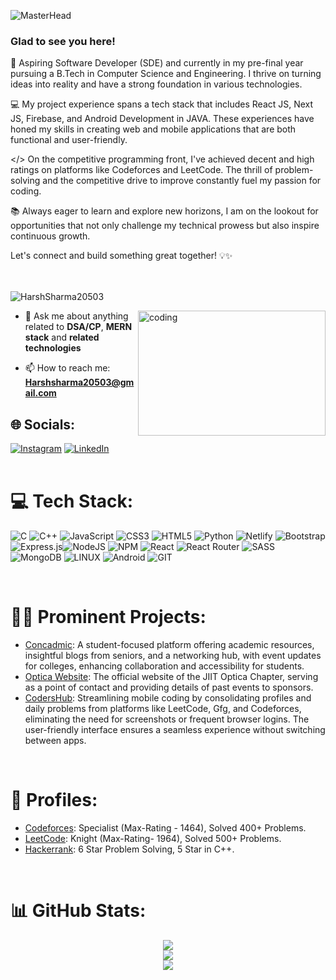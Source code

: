 ![MasterHead](https://github.com/HarshSharma20503/HarshSharma20503/assets/99866531/30c42adc-a147-41c5-9d60-01310f2423fe)


### Glad to see you here!  
🚀 Aspiring Software Developer (SDE) and currently in my pre-final year pursuing a B.Tech in Computer Science and Engineering. I thrive on turning ideas into reality and have a strong foundation in various technologies.

💻 My project experience spans a tech stack that includes React JS, Next JS, Firebase, and Android Development in JAVA. These experiences have honed my skills in creating web and mobile applications that are both functional and user-friendly.

</> On the competitive programming front, I've achieved decent and high ratings on platforms like Codeforces and LeetCode. The thrill of problem-solving and the competitive drive to improve constantly fuel my passion for coding.

📚 Always eager to learn and explore new horizons, I am on the lookout for opportunities that not only challenge my technical prowess but also inspire continuous growth.

Let's connect and build something great together! 💡✨ 
<br/>  
<br/>
<p align="left"> <img src="https://komarev.com/ghpvc/?username=HarshSharma20503&label=Profile%20views&color=0e75b6&style=flat" alt="HarshSharma20503" /> </p>
<img align="right" width="300" height="200" alt="coding" src="https://camo.githubusercontent.com/c1dcb74cc1c1835b1d716f5051499a2814c683c806b15f04b0eba492863703e9/68747470733a2f2f63646e2e6472696262626c652e636f6d2f75736572732f3733303730332f73637265656e73686f74732f363538313234332f6176656e746f2e676966">

- 💬 Ask me about anything related to **DSA/CP**, **MERN stack**  and **related technologies**

- 📫 How to reach me: **Harshsharma20503@gmail.com**



## 🌐 Socials:
[![Instagram](https://img.shields.io/badge/Instagram-%23E4405F.svg?logo=Instagram&logoColor=white)](https://www.instagram.com/x_harsh.sharma_x/) [![LinkedIn](https://img.shields.io/badge/LinkedIn-%230077B5.svg?logo=linkedin&logoColor=white)](https://www.linkedin.com/in/harshsharma20503/) 
<br/> 
<br/>

# 💻 Tech Stack:
![C](https://img.shields.io/badge/c-%2300599C.svg?style=for-the-badge&logo=c&logoColor=white) ![C++](https://img.shields.io/badge/c++-%2300599C.svg?style=for-the-badge&logo=c%2B%2B&logoColor=white) ![JavaScript](https://img.shields.io/badge/javascript-%23323330.svg?style=for-the-badge&logo=javascript&logoColor=%23F7DF1E) ![CSS3](https://img.shields.io/badge/css3-%231572B6.svg?style=for-the-badge&logo=css3&logoColor=white) ![HTML5](https://img.shields.io/badge/html5-%23E34F26.svg?style=for-the-badge&logo=html5&logoColor=white) ![Python](https://img.shields.io/badge/python-3670A0?style=for-the-badge&logo=python&logoColor=ffdd54) ![Netlify](https://img.shields.io/badge/netlify-%23000000.svg?style=for-the-badge&logo=netlify&logoColor=#00C7B7) ![Bootstrap](https://img.shields.io/badge/bootstrap-%23563D7C.svg?style=for-the-badge&logo=bootstrap&logoColor=white) ![Express.js](https://img.shields.io/badge/express.js-%23404d59.svg?style=for-the-badge&logo=express&logoColor=%2361DAFB)![NodeJS](https://img.shields.io/badge/node.js-6DA55F?style=for-the-badge&logo=node.js&logoColor=white) ![NPM](https://img.shields.io/badge/NPM-%23000000.svg?style=for-the-badge&logo=npm&logoColor=white) ![React](https://img.shields.io/badge/react-%2320232a.svg?style=for-the-badge&logo=react&logoColor=%2361DAFB) ![React Router](https://img.shields.io/badge/React_Router-CA4245?style=for-the-badge&logo=react-router&logoColor=white) ![SASS](https://img.shields.io/badge/SASS-hotpink.svg?style=for-the-badge&logo=SASS&logoColor=white) ![MongoDB](https://img.shields.io/badge/MongoDB-%234ea94b.svg?style=for-the-badge&logo=mongodb&logoColor=white) ![LINUX](https://img.shields.io/badge/Linux-FCC624?style=for-the-badge&logo=linux&logoColor=black) ![Android](https://img.shields.io/badge/Android-%23000000?style=for-the-badge&logo=Android&logoColor=white) ![GIT](https://img.shields.io/badge/Git-%23E34F26?style=for-the-badge&logo=Git&logoColor=black)

<br/>

# 👨‍💻 Prominent Projects:

- [Concadmic](https://github.com/HarshSharma20503/Concadmic): A student-focused platform offering academic resources, insightful blogs from seniors, and a networking hub, with event updates for colleges, enhancing collaboration and accessibility for students.
- [Optica Website](https://github.com/jiitopticachapter/optica-website-2023): The official website of the JIIT Optica Chapter, serving as a point of contact and providing details of past events to sponsors.
- [CodersHub](https://github.com/HarshSharma20503/CodersHub): Streamlining mobile coding by consolidating profiles and daily problems from platforms like LeetCode, Gfg, and Codeforces, eliminating the need for screenshots or frequent browser logins. The user-friendly interface ensures a seamless experience without switching between apps.

<br/>

# 👤 Profiles:

- [Codeforces](https://codeforces.com/profile/XoXoHarsh): Specialist (Max-Rating - 1464), Solved 400+ Problems.
- [LeetCode](https://leetcode.com/XoXoHarsh/): Knight (Max-Rating- 1964), Solved 500+ Problems.
- [Hackerrank](https://www.hackerrank.com/harshsharma20503): 6 Star Problem Solving, 5 Star in C++.

<br/> 

# 📊 GitHub Stats:

<div align="center" dir="auto" <img style="max-width: 100%;" src="https://github-readme-stats.vercel.app/api?username=HarshSharma20503&show_icons=true&theme=radical" />
 <img style="max-width: 100%;" src="https://github-readme-stats.vercel.app/api?username=HarshSharma20503&theme=dark&hide_border=false&include_all_commits=true&count_private=false" />
</div>

<div align="center" dir="auto" <img style="max-width: 100%;" src="https://github-readme-stats.vercel.app/api?username=HarshSharma20503&show_icons=true&theme=radical" />
 <img style="max-width: 100%;" src="https://github-readme-streak-stats.herokuapp.com/?user=HarshSharma20503&theme=dark&hide_border=false" />
</div>

<div align="center" dir="auto" <img style="max-width: 100%;" src="https://github-readme-stats.vercel.app/api?username=HarshSharma20503&show_icons=true&theme=radical" />
 <img style="max-width: 100%;" src="https://github-readme-stats.vercel.app/api/top-langs/?username=HarshSharma20503&theme=radical&layout=compact" />
</div>






